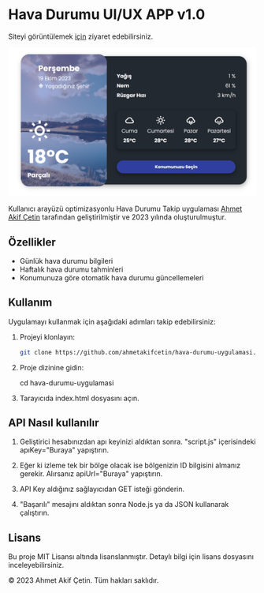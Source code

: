 # Hava Durumu UI/UX APP v1.0

Siteyi görüntülemek [için](https://ahmetakifcetin-eb015.web.app/) ziyaret edebilirsiniz.

![Uygulama Ekran Görüntüsü](Screenshot.png)

Kullanıcı arayüzü optimizasyonlu Hava Durumu Takip uygulaması [Ahmet Akif Çetin](https://github.com/ahmetakifcetin) tarafından geliştirilmiştir ve 2023 yılında oluşturulmuştur.

## Özellikler

- Günlük hava durumu bilgileri
- Haftalık hava durumu tahminleri
- Konumunuza göre otomatik hava durumu güncellemeleri

## Kullanım

Uygulamayı kullanmak için aşağıdaki adımları takip edebilirsiniz:

1. Projeyi klonlayın:

   ```bash
   git clone https://github.com/ahmetakifcetin/hava-durumu-uygulamasi.git
   

2. Proje dizinine gidin:

    cd hava-durumu-uygulamasi

3. Tarayıcıda index.html dosyasını açın.

## API Nasıl kullanılır

1. Geliştirici hesabınızdan apı keyinizi aldıktan sonra. "script.js" içerisindeki apıKey="Buraya" yapıştırın.

2. Eğer ki izleme tek bir bölge olacak ise bölgenizin ID bilgisini almanız gerekir. Alırsanız apiUrl="Buraya" yapıştırın.

3. API Key aldığınız sağlayıcıdan GET isteği gönderin.

4. "Başarılı" mesajını aldıktan sonra Node.js ya da JSON kullanarak çalıştırın.

## Lisans

Bu proje MIT Lisansı altında lisanslanmıştır. Detaylı bilgi için lisans dosyasını inceleyebilirsiniz.

© 2023 Ahmet Akif Çetin. Tüm hakları saklıdır.
